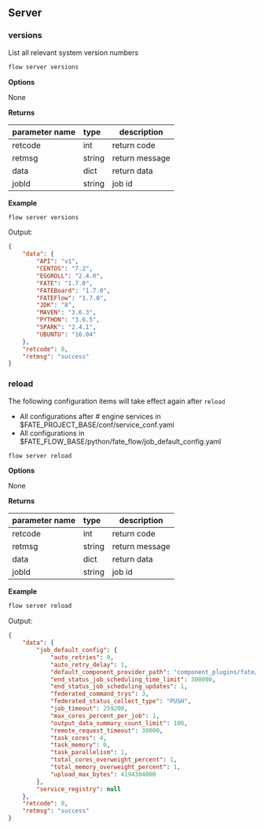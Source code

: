 ## Server

### versions

List all relevant system version numbers

```bash
flow server versions
```

**Options**

None

**Returns**

| parameter name | type | description |
| :------ | :----- | -------- |
| retcode | int | return code |
| retmsg | string | return message |
| data | dict | return data |
| jobId | string | job id |

**Example**

```bash
flow server versions
```

Output:

```json
{
    "data": {
        "API": "v1",
        "CENTOS": "7.2",
        "EGGROLL": "2.4.0",
        "FATE": "1.7.0",
        "FATEBoard": "1.7.0",
        "FATEFlow": "1.7.0",
        "JDK": "8",
        "MAVEN": "3.6.3",
        "PYTHON": "3.6.5",
        "SPARK": "2.4.1",
        "UBUNTU": "16.04"
    },
    "retcode": 0,
    "retmsg": "success"
}
```

### reload

The following configuration items will take effect again after `reload`

  - All configurations after # engine services in $FATE_PROJECT_BASE/conf/service_conf.yaml
  - All configurations in $FATE_FLOW_BASE/python/fate_flow/job_default_config.yaml

```bash
flow server reload
```

**Options**

None

**Returns**

| parameter name | type | description |
| :------ | :----- | -------- |
| retcode | int | return code |
| retmsg | string | return message |
| data | dict | return data |
| jobId | string | job id |

**Example**

```bash
flow server reload
```

Output:

```json
{
    "data": {
        "job_default_config": {
            "auto_retries": 0,
            "auto_retry_delay": 1,
            "default_component_provider_path": "component_plugins/fate/python/federatedml",
            "end_status_job_scheduling_time_limit": 300000,
            "end_status_job_scheduling_updates": 1,
            "federated_command_trys": 3,
            "federated_status_collect_type": "PUSH",
            "job_timeout": 259200,
            "max_cores_percent_per_job": 1,
            "output_data_summary_count_limit": 100,
            "remote_request_timeout": 30000,
            "task_cores": 4,
            "task_memory": 0,
            "task_parallelism": 1,
            "total_cores_overweight_percent": 1,
            "total_memory_overweight_percent": 1,
            "upload_max_bytes": 4194304000
        },
        "service_registry": null
    },
    "retcode": 0,
    "retmsg": "success"
}
```
